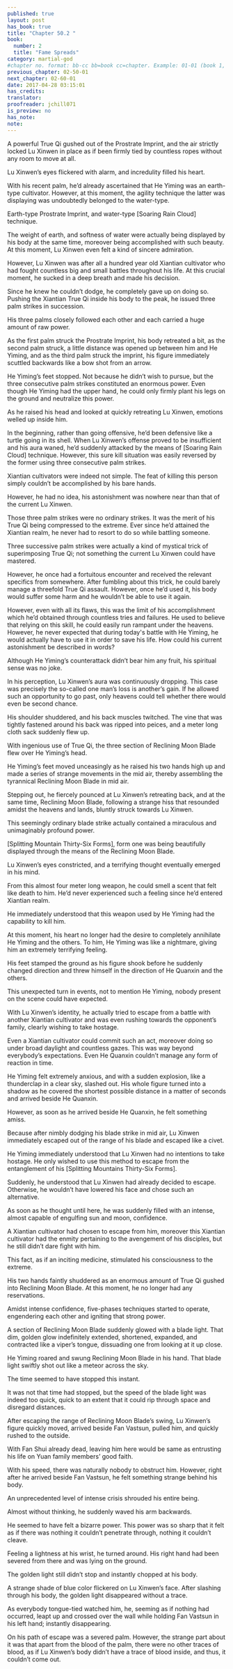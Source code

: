 ```yaml
---
published: true
layout: post
has_book: true
title: "Chapter 50.2 "
book:
  number: 2
  title: "Fame Spreads"
category: martial-god
#chapter no. format: bb-cc bb=book cc=chapter. Example: 01-01 (book 1, chapter 1)
previous_chapter: 02-50-01
next_chapter: 02-60-01
date: 2017-04-28 03:15:01 
has_credits:
translator:
proofreader: jchill071
is_preview: no
has_note: 
note: 
---
```

A powerful True Qi gushed out of the Prostrate Imprint, and the air strictly locked Lu Xinwen in place as if been firmly tied by countless ropes without any room to move at all.

Lu Xinwen’s eyes flickered with alarm, and incredulity filled his heart.

With his recent palm, he’d already ascertained that He Yiming was an earth-type cultivator. However, at this moment, the agility technique the latter was displaying was undoubtedly belonged to the water-type.
<!--more-->

Earth-type Prostrate Imprint, and water-type [Soaring Rain Cloud] technique.

The weight of earth, and softness of water were actually being displayed by his body at the same time, moreover being accomplished with such beauty. At this moment, Lu Xinwen even felt a kind of sincere admiration.

However, Lu Xinwen was after all a hundred year old Xiantian cultivator who had fought countless big and small battles throughout his life. At this crucial moment, he sucked in a deep breath and made his decision.

Since he knew he couldn’t dodge, he completely gave up on doing so. Pushing the Xiantian True Qi inside his body to the peak, he issued three palm strikes in succession.

His three palms closely followed each other and each carried a huge amount of raw power.

As the first palm struck the Prostrate Imprint, his body retreated a bit, as the second palm struck, a little distance was opened up between him and He Yiming, and as the third palm struck the imprint, his figure immediately scuttled backwards like a bow shot from an arrow.

He Yiming’s feet stopped. Not because he didn’t wish to pursue, but the three consecutive palm strikes constituted an enormous power. Even though He Yiming had the upper hand, he could only firmly plant his legs on the ground and neutralize this power.

As he raised his head and looked at quickly retreating Lu Xinwen, emotions welled up inside him.

In the beginning, rather than going offensive, he’d been defensive like a turtle going in its shell. When Lu Xinwen’s offense proved to be insufficient and his aura waned, he’d suddenly attacked by the means of [Soaring Rain Cloud] technique. However, this sure kill situation was easily reversed by the former using three consecutive palm strikes.

Xiantian cultivators were indeed not simple. The feat of killing this person simply couldn’t be accomplished by his bare hands.

However, he had no idea, his astonishment was nowhere near than that of the current Lu Xinwen.

Those three palm strikes were no ordinary strikes. It was the merit of his True Qi being compressed to the extreme. Ever since he’d attained the Xiantian realm, he never had to resort to do so while battling someone.

Three successive palm strikes were actually a kind of mystical trick of superimposing True Qi; not something the current Lu Xinwen could have mastered.

However, he once had a fortuitous encounter and received the relevant specifics from somewhere. After fumbling about this trick, he could barely manage a threefold True Qi assault. However, once he’d used it, his body would suffer some harm and he wouldn’t be able to use it again.

However, even with all its flaws, this was the limit of his accomplishment which he’d obtained through countless tries and failures. He used to believe that relying on this skill, he could easily run rampant under the heavens. However, he never expected that during today's battle with He Yiming, he would actually have to use it in order to save his life. How could his current astonishment be described in words?

Although He Yiming’s counterattack didn’t bear him any fruit, his spiritual sense was no joke.

In his perception, Lu Xinwen’s aura was continuously dropping. This case was precisely the so-called one man’s loss is another’s gain. If he allowed such an opportunity to go past, only heavens could tell whether there would even be second chance.

His shoulder shuddered, and his back muscles twitched. The vine that was tightly fastened around his back was ripped into peices, and a meter long cloth sack suddenly flew up.

With ingenious use of True Qi, the three section of Reclining Moon Blade flew over He Yiming’s head.

He Yiming’s feet moved unceasingly as he raised his two hands high up and made a series of strange movements in the mid air, thereby assembling the tyrannical Reclining Moon Blade in mid air.

Stepping out, he fiercely pounced at Lu Xinwen’s retreating back, and at the same time, Reclining Moon Blade, following a strange hiss that resounded amidst the heavens and lands, bluntly struck towards Lu Xinwen.

This seemingly ordinary blade strike actually contained a miraculous and unimaginably profound power.

[Splitting Mountain Thirty-Six Forms], form one was being beautifully displayed through the means of the Reclining Moon Blade.

Lu Xinwen’s eyes constricted, and a terrifying thought eventually emerged in his mind.

From this almost four meter long weapon, he could smell a scent that felt like death to him. He’d never experienced such a feeling since he’d entered Xiantian realm.

He immediately understood that this weapon used by He Yiming had the capability to kill him.

At this moment, his heart no longer had the desire to  completely annihilate He Yiming and the others. To him, He Yiming was like a nightmare, giving him an extremely terrifying feeling.

His feet stamped the ground as his figure shook before he suddenly changed direction and threw himself in the direction of He Quanxin and the others.

This unexpected turn in events, not to mention He Yiming, nobody present on the scene could have expected.

With Lu Xinwen’s identity, he actually tried to escape from a battle with another Xiantian cultivator and was even rushing towards the opponent’s family, clearly wishing to take hostage.

Even a Xiantian cultivator could commit such an act, moreover doing so under broad daylight and countless gazes. This was way beyond everybody’s expectations. Even He Quanxin couldn’t manage any form of reaction in time.

He Yiming felt extremely anxious, and with a sudden explosion, like a thunderclap in a clear sky, slashed out. His whole figure turned into a shadow as he covered the shortest possible distance in a matter of seconds and arrived beside He Quanxin.

However, as soon as he arrived beside He Quanxin, he felt something amiss.

Because after nimbly dodging his blade strike in mid air, Lu Xinwen immediately escaped out of the range of his blade and escaped like a civet.

He Yiming immediately understood that Lu Xinwen had no intentions to take hostage. He only wished to use this method to escape from the entanglement of his [Splitting Mountains Thirty-Six Forms].

Suddenly, he understood that Lu Xinwen had already decided to escape. Otherwise, he wouldn’t have lowered his face and chose such an alternative.

As soon as he thought until here, he was suddenly filled with an intense, almost capable of engulfing sun and moon, confidence.

A Xiantian cultivator had chosen to escape from him, moreover this Xiantian cultivator had the enmity pertaining to the avengement of his disciples, but he still didn’t dare fight with him.

This fact, as if an inciting medicine, stimulated his consciousness to the extreme.

His two hands faintly shuddered as an enormous amount of True Qi gushed into Reclining Moon Blade. At this moment, he no longer had any reservations.

Amidst intense confidence, five-phases techniques started to operate, engendering each other and igniting that strong power.

A section of Reclining Moon Blade suddenly glowed with a blade light. That dim, golden glow indefinitely extended, shortened, expanded, and contracted like a viper’s tongue, dissuading one from looking at it up close.

He Yiming roared and swung Reclining Moon Blade in his hand. That blade light swiftly shot out like a meteor across the sky.

The time seemed to have stopped this instant.

It was not that time had stopped, but the speed of the blade light was indeed too quick, quick to an extent that it could rip through space and disregard distances.

After escaping the range of Reclining Moon Blade’s swing, Lu Xinwen’s figure quickly moved, arrived beside Fan Vastsun, pulled him, and quickly rushed to the outside.

With Fan Shui already dead, leaving him here would be same as entrusting his life on Yuan family members’ good faith.

With his speed, there was naturally nobody to obstruct him. However, right after he arrived beside Fan Vastsun, he felt something strange behind his body.

An unprecedented level of intense crisis shrouded his entire being.

Almost without thinking, he suddenly waved his arm backwards.

He seemed to have felt a bizarre power. This power was so sharp that it felt as if there was nothing it couldn’t penetrate through, nothing it couldn’t cleave.

Feeling a lightness at his wrist, he turned around. His right hand had been severed from there and was lying on the ground.

The golden light still didn’t stop and instantly chopped at his body.

A strange shade of blue color flickered on Lu Xinwen’s face. After slashing through his body, the golden light disappeared without a trace.

As everybody tongue-tied watched him, he, seeming as if nothing had occurred, leapt up and crossed over the wall while holding Fan Vastsun in his left hand; instantly disappearing.

On his path of escape was a severed palm. However, the strange part about it was that apart from the blood of the palm, there were no other traces of blood, as if Lu Xinwen’s body didn’t have a trace of blood inside, and thus, it couldn’t come out. 
